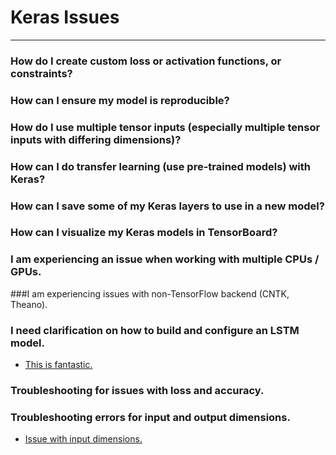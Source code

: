 # Keras Issues

-----------------------------------------------------

### How do I create custom loss or activation functions, or constraints?

### How can I ensure my model is reproducible?

### How do I use multiple tensor inputs (especially multiple tensor inputs with differing dimensions)?

### How can I do transfer learning (use pre-trained models) with Keras?

### How can I save some of my Keras layers to use in a new model?

### How can I visualize my Keras models in TensorBoard?

### I am experiencing an issue when working with multiple CPUs / GPUs.

###I am experiencing issues with non-TensorFlow backend (CNTK, Theano).

### I need clarification on how to build and configure an LSTM model.

* [This is fantastic.](https://stackoverflow.com/questions/38714959/understanding-keras-lstms)

### Troubleshooting for issues with loss and accuracy.

### Troubleshooting errors for input and output dimensions.

* [Issue with input dimensions.](https://stackoverflow.com/questions/50809155/keras-convolution1d-input-shape)
